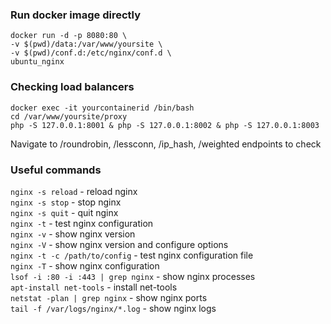 ### Run docker image directly
```
docker run -d -p 8080:80 \  
-v $(pwd)/data:/var/www/yoursite \  
-v $(pwd)/conf.d:/etc/nginx/conf.d \  
ubuntu_nginx
```
### Checking load balancers
```
docker exec -it yourcontainerid /bin/bash
cd /var/www/yoursite/proxy
php -S 127.0.0.1:8001 & php -S 127.0.0.1:8002 & php -S 127.0.0.1:8003
```
Navigate to /roundrobin, /lessconn, /ip_hash, /weighted endpoints to check

### Useful commands
```nginx -s reload``` - reload nginx  
```nginx -s stop``` - stop nginx  
```nginx -s quit``` - quit nginx  
```nginx -t``` - test nginx configuration  
```nginx -v``` - show nginx version  
```nginx -V``` - show nginx version and configure options  
```nginx -t -c /path/to/config``` - test nginx configuration file  
```nginx -T``` - show nginx configuration  
```lsof -i :80 -i :443 | grep nginx``` - show nginx processes  
```apt-install net-tools``` - install net-tools  
```netstat -plan | grep nginx``` - show nginx ports  
```tail -f /var/logs/nginx/*.log``` - show nginx logs  
